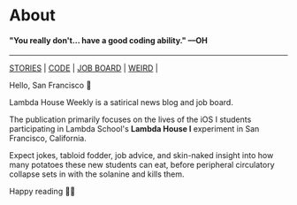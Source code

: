# About

#### "You really don't... have a good coding ability." ––OH

---

[STORIES](https://www.lambda.house/stories) | [CODE](https://www.lambda.house/code) | [JOB BOARD](https://www.lambda.house/job-board) | [WEIRD](https://www.lambda.house/weird) |

Hello, San Francisco 👋

Lambda House Weekly is a satirical news blog and job board.

The publication primarily focuses on the lives of the iOS I students participating
in Lambda School's **Lambda House I** experiment in San Francisco, California.

Expect jokes, tabloid fodder, job advice, and skin-naked insight into how many
potatoes these new students can eat, before peripheral circulatory collapse sets
in with the solanine and kills them.

Happy reading 👨‍🚀
